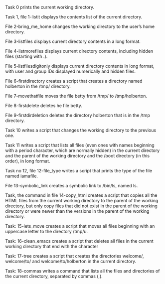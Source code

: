 Task 0 prints the current working directory.

Task 1, file 1-listit displays the contents list of the current directory.

File 2-bring_me_home changes the working directory to the user’s home directory.

File 3-listfiles displays current directory contents in a long format.

File 4-listmorefiles displays current directory contents, including hidden files (starting with .).

File 5-listfilesdigitonly displays current directory contents in long format, with user and group IDs displayed numerically and hidden files.

File 6-firstdirectory creates a script that creates a directory named holberton in the /tmp/ directory.

File 7-movethatfile moves the file betty from /tmp/ to /tmp/holberton.

File 8-firstdelete deletes he file betty.

File 9-firstdirdeletion deletes the directory holberton that is in the /tmp directory.

Task 10 writes a script that changes the working directory to the previous one.

Task 11 writes a script that lists all files (even ones with names beginning with a period character, which are normally hidden) in the current directory and the parent of the working directory and the /boot directory (in this order), in long format.

Task no 12, file 12-file_type writes a script that prints the type of the file named iamafile.

File 13-symbolic_link creates a symbolic link to /bin/ls, named ls.

Task, the command in file 14-copy_html creates a script that copies all the HTML files from the current working directory to the parent of the working directory, but only copy files that did not exist in the parent of the working directory or were newer than the versions in the parent of the working directory.

Task: 15-lets_move creates a script that moves all files beginning with an uppercase letter to the directory /tmp/u.

Task: 16-clean_emacs creates a script that deletes all files in the current working directory that end with the character 

Task: 17-tree creates a script that creates the directories welcome/, welcome/to/ and welcome/to/holberton in the current directory.

Task: 18-commas writes a command that lists all the files and directories of the current directory, separated by commas (,).
